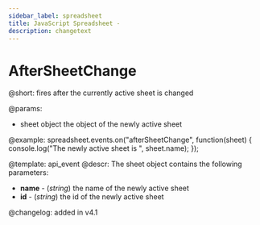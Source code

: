 ```yaml
---
sidebar_label: spreadsheet
title: JavaScript Spreadsheet - 
description: changetext
---
```


AfterSheetChange
=============

@short: fires after the currently active sheet is changed
	
@params:
- sheet     object  the object of the newly active sheet


@example:
spreadsheet.events.on("afterSheetChange", function(sheet) {
    console.log("The newly active sheet is ", sheet.name);
});


@template:	api_event
@descr:
The sheet object contains the following parameters:

- **name** - (*string*) the name of the newly active sheet
- **id** - (*string*) the id of the newly active sheet


@changelog: added in v4.1

